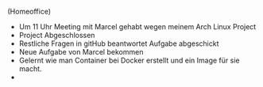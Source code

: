 (Homeoffice)

- Um 11 Uhr Meeting mit Marcel gehabt wegen meinem Arch Linux Project
- Project Abgeschlossen
- Restliche Fragen in gitHub beantwortet Aufgabe abgeschickt
- Neue Aufgabe von Marcel bekommen
- Gelernt wie man Container bei Docker erstellt und ein Image für sie macht.
- 